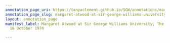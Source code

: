 ```yaml
---
annotation_page_uri: https://tanyaclement.github.io/SGW/annotations/margaret-atwood-at-sir-george-williams-university-the-poetry-series-18-october-1974-canvas-1-audience-member-4.json
annotation_page_slug: margaret-atwood-at-sir-george-williams-university-the-poetry-series-18-october-1974-canvas-1-audience-member-4
layout: annotation_page
manifest_label: Margaret Atwood at Sir George Williams University, The Poetry Series,
  18 October 1974

---
```

